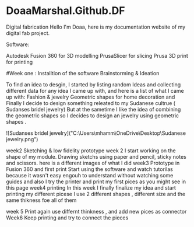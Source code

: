 # DoaaMarshal.Github.DF
Digital fabrication 
Hello I'm Doaa, here is my  documentation website of my digital fab project.


Software:

Autodesk Fusion 360 for 3D modelling
PrusaSlicer for slicing
Prusa 3D print for printing

#Week one :
Installtion of the software 
Brainstorming & Ideation

To find an idea to desgin, I started by listing random Ideas and  collecting  different  data for any idea I came up with,  and here is a list of  what I came up with:
Fashion & jewelry
Geometric shapes for  home decoration 
and Finally I decide to design something releated to my Sudanese cultrue ( Sudanses bridel jewelry)
But at the sametime I like the idea of combining the geometric shapes so I decides to design an jewelry using geometric shapes .

 ![Sudanses bridel jewelry]("C:\Users\mhamm\OneDrive\Desktop\Sudanese jewelry.png")



week2
Sketching & low fidelity prototype 
 week 2 I start working on the shape of my module. Drawing sketchs using paper and pencil, sticky notes and scissors.
 here is a different images of what I did
week3
Prototype in Fusion 360 and first print 
Start using the software and watch tutorilas because it wasn't easy engouh to understand without watching some guides 
and also I try the printer and print my first pices 
as you might see in this page 
week4 printing 
In this week I finally finalize my idea and start printing my different picese 
I use 2 different shapes , different size and the same thikness foe all of them 

week 5
Print again use differnt thinkness , and add new pices as connector 
Week6
Keep printing and try to connect the pieces 